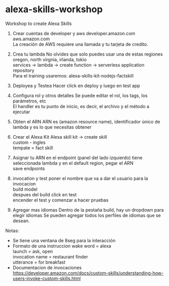 # alexa-skills-workshop
Workshop to create Alexa Skills

1. Crear cuentas de developer y aws
developer.amazon.com  
aws.amazon.com  
La creación de AWS requiere una llamada y tu tarjeta de credito.  

2. Crea tu lambda
No olvides que solo puedes usar una de estas regiones  
oregon, north virgnia, irlanda, tokio  
services -> lambda -> create function -> serverless application repository  
Para el training usaremos: alexa-skills-kit-nodejs-factskill  

3. Deployea y Testea
Hacer click en deploy y luego en test app  

4. Configura rol y otros detalles
Se puede editar el rol, los tags, los parámetros, etc  
El handler es tu punto de inicio, es decir, el archivo y el método a ejecutar  

5. Obten el ARN
ARN es (amazon resource name), identificador único de lambda y es lo que necesitas obtener  

6. Crear el Alexa Kit
Alexa skill kit -> create skill  
custom - ingles  
tempate = fact skill  

7. Asignar tu ARN
en el endpoint (panel del lado izquierdo) tiene seleccionada lambda y en el default region, pegar el ARN  
save endpoints

8. invocation y test
poner el nombre que va a dar el usuario para la invocacion  
build model  
despues del build click en test  
encender el test y comenzar a hacer pruebas

9. Agregar mas idiomas
Dentro de la pestaña build, hay un dropdown para elegir idiomas
Se pueden agregar todos los perfiles de idiomas que se desean.


Notas:  
- Se tiene una ventana de 8seg para la interacción  
- Formato de una instruccion
wake word = alexa  
launch = ask, open  
invocation name = restaurant finder  
utterance = for breakfast  
- Documentacion de invocaciones https://developer.amazon.com/docs/custom-skills/understanding-how-users-invoke-custom-skills.html
